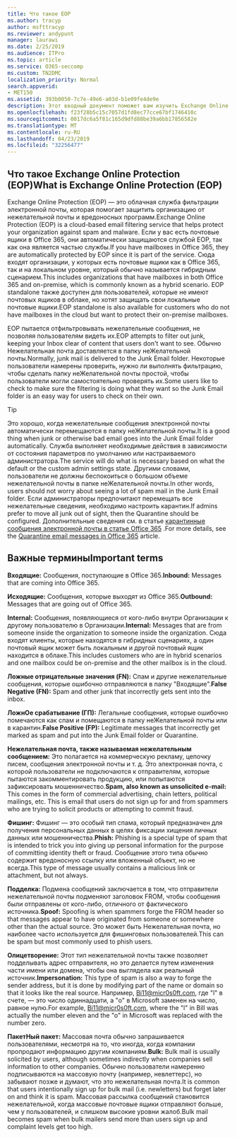 ```yaml
---
title: Что такое EOP
ms.author: tracyp
author: msfttracyp
ms.reviewer: andypunt
manager: laurawi
ms.date: 2/25/2019
ms.audience: ITPro
ms.topic: article
ms.service: O365-seccomp
ms.custom: TN2DMC
localization_priority: Normal
search.appverid:
- MET150
ms.assetid: 393b0050-7c7e-49e6-a03d-b1e09fe4de9e
description: Этот вводный документ поможет вам изучить Exchange Online Protection (EOP) и некоторую важную терминологию. Это необходимо для пользователей Office 365, защищающих облачные почтовые ящики Exchange Online и автономных клиентов EOP, которые защищают локальные почтовые ящики, такие как Exchange Server 2016.
ms.openlocfilehash: f23f28b5c15c7057d1fd8ec77cce67bf1746410c
ms.sourcegitcommit: 0017dc6a5f81c165d9dfd88be39a6bb17856582e
ms.translationtype: MT
ms.contentlocale: ru-RU
ms.lasthandoff: 04/23/2019
ms.locfileid: "32256477"
---
```

## <a name="what-is-exchange-online-protection-eop"></a><span data-ttu-id="84552-104">Что такое Exchange Online Protection (EOP)</span><span class="sxs-lookup"><span data-stu-id="84552-104">What is Exchange Online Protection (EOP)</span></span>

<span data-ttu-id="84552-105">Exchange Online Protection (EOP) — это облачная служба фильтрации электронной почты, которая помогает защитить организацию от нежелательной почты и вредоносных программ.</span><span class="sxs-lookup"><span data-stu-id="84552-105">Exchange Online Protection (EOP) is a cloud-based email filtering service that helps protect your organization against spam and malware.</span></span> <span data-ttu-id="84552-106">Если у вас есть почтовые ящики в Office 365, они автоматически защищаются службой EOP, так как она является частью службы.</span><span class="sxs-lookup"><span data-stu-id="84552-106">If you have mailboxes in Office 365, they are automatically protected by EOP since it is part of the service.</span></span> <span data-ttu-id="84552-107">Сюда входят организации, у которых есть почтовые ящики как в Office 365, так и на локальном уровне, который обычно называется гибридным сценарием.</span><span class="sxs-lookup"><span data-stu-id="84552-107">This includes organizations that have mailboxes in both Office 365 and on-premise, which is commonly known as a hybrid scenario.</span></span> <span data-ttu-id="84552-108">EOP standalone также доступен для пользователей, которые не имеют почтовых ящиков в облаке, но хотят защищать свои локальные почтовые ящики.</span><span class="sxs-lookup"><span data-stu-id="84552-108">EOP standalone is also available for customers who do not have mailboxes in the cloud but want to protect their on-premise mailboxes.</span></span> 

<span data-ttu-id="84552-109">EOP пытается отфильтровывать нежелательные сообщения, не позволяя пользователям видеть их.</span><span class="sxs-lookup"><span data-stu-id="84552-109">EOP attempts to filter out junk, keeping your Inbox clear of content that users don't want to see.</span></span> <span data-ttu-id="84552-110">Обычно Нежелательная почта доставляется в папку неЖелательной почты.</span><span class="sxs-lookup"><span data-stu-id="84552-110">Normally, junk mail is delivered to the Junk Email folder.</span></span> <span data-ttu-id="84552-111">Некоторые пользователи намерены проверить, нужно ли выполнять фильтрацию, чтобы сделать папку неЖелательной почты простой, чтобы пользователи могли самостоятельно проверять их.</span><span class="sxs-lookup"><span data-stu-id="84552-111">Some users like to check to make sure the filtering is doing what they want so the Junk Email folder is an easy way for users to check on their own.</span></span>  

> [!TIP]
> <span data-ttu-id="84552-112">Это хорошо, когда нежелательные сообщения электронной почты автоматически перемещаются в папку неЖелательной почты.</span><span class="sxs-lookup"><span data-stu-id="84552-112">It is a good thing when junk or otherwise bad email goes into the Junk Email folder automatically.</span></span> <span data-ttu-id="84552-113">Служба выполняет необходимые действия в зависимости от состояния параметров по умолчанию или настраиваемого администратора.</span><span class="sxs-lookup"><span data-stu-id="84552-113">The service will do what is necessary based on what the default or the custom admin settings state.</span></span> <span data-ttu-id="84552-114">Другими словами, пользователи не должны беспокоиться о большом объеме нежелательной почты в папке неЖелательной почты.</span><span class="sxs-lookup"><span data-stu-id="84552-114">In other words, users should not worry about seeing a lot of spam mail in the Junk Email folder.</span></span> <span data-ttu-id="84552-115">Если администраторы предпочитают перемещать все нежелательные сведения, необходимо настроить карантин.</span><span class="sxs-lookup"><span data-stu-id="84552-115">If admins prefer to move all junk out of sight, then the Quarantine should be configured.</span></span> <span data-ttu-id="84552-116">Дополнительные сведения см. в статье [карантинные сообщения электронной почты в статье Office 365](../quarantine-email-messages.md) .</span><span class="sxs-lookup"><span data-stu-id="84552-116">For more details, see the [Quarantine email messages in Office 365](../quarantine-email-messages.md) article.</span></span>

## <a name="important-terms"></a><span data-ttu-id="84552-117">Важные термины</span><span class="sxs-lookup"><span data-stu-id="84552-117">Important terms</span></span>

<span data-ttu-id="84552-118">**Входящие:** Сообщения, поступающие в Office 365.</span><span class="sxs-lookup"><span data-stu-id="84552-118">**Inbound:** Messages that are coming into Office 365.</span></span>

<span data-ttu-id="84552-119">**Исходящие:** Сообщения, которые выходят из Office 365.</span><span class="sxs-lookup"><span data-stu-id="84552-119">**Outbound:** Messages that are going out of Office 365.</span></span>

<span data-ttu-id="84552-120">**Internal:** Сообщения, появляющиеся от кого-либо внутри Организации к другому пользователю в Организации.</span><span class="sxs-lookup"><span data-stu-id="84552-120">**Internal:** Messages that are from someone inside the organization to someone inside the organization.</span></span> <span data-ttu-id="84552-121">Сюда входят клиенты, которые находятся в гибридных сценариях, а один почтовый ящик может быть локальным и другой почтовый ящик находится в облаке.</span><span class="sxs-lookup"><span data-stu-id="84552-121">This includes customers who are in hybrid scenarios and one mailbox could be on-premise and the other mailbox is in the cloud.</span></span>

<span data-ttu-id="84552-122">**Ложные отрицательные значения (FN):** Спам и другие нежелательные сообщения, которые ошибочно отправляются в папку "Входящие".</span><span class="sxs-lookup"><span data-stu-id="84552-122">**False Negative (FN):** Spam and other junk that incorrectly gets sent into the inbox.</span></span>

<span data-ttu-id="84552-123">**ЛожнОе срабатывание (ГП):** Легальные сообщения, которые ошибочно помечаются как спам и помещаются в папку неЖелательной почты или в карантин.</span><span class="sxs-lookup"><span data-stu-id="84552-123">**False Positive (FP):** Legitimate messages that incorrectly get marked as spam and put into the Junk Email folder or Quarantine.</span></span>

<span data-ttu-id="84552-124">**Нежелательная почта, также называемая нежелательным сообщением:** Это полагается на коммерческую рекламу, цепочку писем, сообщения электронной почты и т. д. Это электронная почта, с которой пользователи не подключаются к отправителям, которые пытаются закомментировать продукцию, или попытаются зафиксировать мошенничество.</span><span class="sxs-lookup"><span data-stu-id="84552-124">**Spam, also known as unsolicited e-mail:** This comes in the form of commercial advertising, chain letters, political mailings, etc. This is email that users do not sign up for and from spammers who are trying to solicit products or attempting to commit fraud.</span></span>

<span data-ttu-id="84552-125">**Фишинг:** Фишинг — это особый тип спама, который предназначен для получения персональных данных в целях фиксации хищения личных данных или мошенничества.</span><span class="sxs-lookup"><span data-stu-id="84552-125">**Phish:** Phishing is a special type of spam that is intended to trick you into giving up personal information for the purpose of committing identity theft or fraud.</span></span> <span data-ttu-id="84552-126">Сообщение этого типа обычно содержит вредоносную ссылку или вложенный объект, но не всегда.</span><span class="sxs-lookup"><span data-stu-id="84552-126">This type of message usually contains a malicious link or attachment, but not always.</span></span>

<span data-ttu-id="84552-127">**Подделка:** Подмена сообщений заключается в том, что отправители нежелательной почты подменяют заголовок FROM, чтобы сообщения были отправлены от кого-либо, отличного от фактического источника.</span><span class="sxs-lookup"><span data-stu-id="84552-127">**Spoof:** Spoofing is when spammers forge the FROM header so that messages appear to have originated from someone or somewhere other than the actual source.</span></span> <span data-ttu-id="84552-128">Это может быть Нежелательная почта, но наиболее часто используется для фишинговых пользователей.</span><span class="sxs-lookup"><span data-stu-id="84552-128">This can be spam but most commonly used to phish users.</span></span>

<span data-ttu-id="84552-129">**Олицетворение:** Этот тип нежелательной почты также позволяет подделывать адрес отправителя, но это делается путем изменения части имени или домена, чтобы она выглядела как реальный источник.</span><span class="sxs-lookup"><span data-stu-id="84552-129">**Impersonation:** This type of spam is also a way to forge the sender address, but it is done by modifying part of the name or domain so that it looks like the real source.</span></span> <span data-ttu-id="84552-130">Например, Bi11@micr0s0ft.com, где "l" в счете, — это число одиннадцати, а "o" в Microsoft заменен на число, равное нулю.</span><span class="sxs-lookup"><span data-stu-id="84552-130">For example, Bi11@micr0s0ft.com, where the "l" in Bill was actually the number eleven and the "o" in Microsoft was replaced with the number zero.</span></span>

<span data-ttu-id="84552-131">**ПакетНый пакет:** Массовая почта обычно запрашивается пользователями, несмотря на то, что иногда, когда компании пропродают информацию другим компаниям.</span><span class="sxs-lookup"><span data-stu-id="84552-131">**Bulk:** Bulk mail is usually solicited by users, although sometimes indirectly when companies sell information to other companies.</span></span> <span data-ttu-id="84552-132">Обычно пользователи намеренно подписываются на массовую почту (например, невлеттерс), но забывают позже и думают, что это нежелательная почта.</span><span class="sxs-lookup"><span data-stu-id="84552-132">It is common that users intentionally sign up for bulk mail (i.e. newletters) but forget later on and think it is spam.</span></span> <span data-ttu-id="84552-133">Массовая рассылка сообщений становится нежелательной, когда массовые почтовые ящики отправляют больше, чем у пользователей, и слишком высокие уровни жалоб.</span><span class="sxs-lookup"><span data-stu-id="84552-133">Bulk mail becomes spam when bulk mailers send more than users sign up and complaint levels get too high.</span></span>
